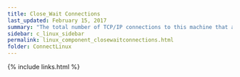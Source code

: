 ```yaml
---
title: Close_Wait Connections
last_updated: February 15, 2017
summary: "The total number of TCP/IP connections to this machine that are in the CLOSE_WAIT state, where the remote end of the connection has shut down, and is waiting for the local end to do the same."
sidebar: c_linux_sidebar
permalink: linux_component_closewaitconnections.html
folder: ConnectLinux
---
```



{% include links.html %}
